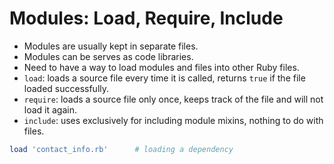 # Modules: Load, Require, Include

- Modules are usually kept in separate files.
- Modules can be serves as code libraries.
- Need to have a way to load modules and files into other Ruby files.
- `load`: loads a source file every time it is called, returns `true` if the file loaded successfully.
- `require`: loads a source file only once, keeps track of the file and will not load it again.
- `include`: uses exclusively for including module mixins, nothing to do with files.

```ruby
load 'contact_info.rb' 		# loading a dependency
```